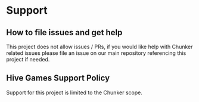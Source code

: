 # Support

## How to file issues and get help

This project does not allow issues / PRs, if you would like help with Chunker related issues please file an issue on our
main repository referencing this project if needed.

## Hive Games Support Policy

Support for this project is limited to the Chunker scope.
